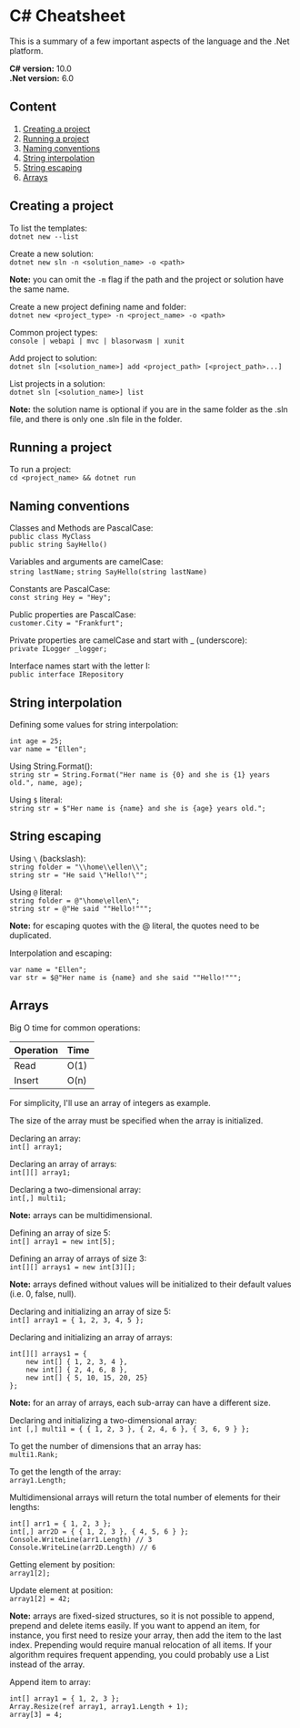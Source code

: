 C# Cheatsheet
===

This is a summary of a few important aspects of the language and the .Net platform.

**C# version:** 10.0  
**.Net version:** 6.0

Content
---
1. [Creating a project](#creating-a-project)
1. [Running a project](#running-a-project)
1. [Naming conventions](#naming-conventions)
1. [String interpolation](#string-interpolation)
1. [String escaping](#string-escaping)
1. [Arrays](#arrays)

## Creating a project

To list the templates:  
`dotnet new --list`

Create a new solution:  
`dotnet new sln -n <solution_name> -o <path>`

**Note:** you can omit the `-m` flag if the path and the project or solution have the same name.

Create a new project defining name and folder:  
`dotnet new <project_type> -n <project_name> -o <path>`

Common project types:  
`console | webapi | mvc | blasorwasm | xunit`

Add project to solution:  
`dotnet sln [<solution_name>] add <project_path> [<project_path>...]`

List projects in a solution:  
`dotnet sln [<solution_name>] list`

**Note:** the solution name is optional if you are in the same folder as the .sln file, and there is only one .sln file in the folder.

## Running a project

To run a project:  
`cd <project_name> && dotnet run`

## Naming conventions

Classes and Methods are PascalCase:  
`public class MyClass`  
`public string SayHello()`

Variables and arguments are camelCase:  
`string lastName;`
`string SayHello(string lastName)`

Constants are PascalCase:  
`const string Hey = "Hey";`

Public properties are PascalCase:  
`customer.City = "Frankfurt";`

Private properties are camelCase and start with _ (underscore):  
`private ILogger _logger;`

Interface names start with the letter I:  
`public interface IRepository`

## String interpolation

Defining some values for string interpolation:  
```
int age = 25;
var name = "Ellen";
```

Using String.Format():  
`string str = String.Format("Her name is {0} and she is {1} years old.", name, age);`

Using `$` literal:  
`string str = $"Her name is {name} and she is {age} years old.";`

## String escaping

Using `\` (backslash):  
`string folder = "\\home\\ellen\\";`  
`string str = "He said \"Hello!\"";`

Using `@` literal:  
`string folder = @"\home\ellen\";`  
`string str = @"He said ""Hello!""";`

**Note:** for escaping quotes with the @ literal, the quotes need to be duplicated.

Interpolation and escaping:  
```
var name = "Ellen";
var str = $@"Her name is {name} and she said ""Hello!""";
```

## Arrays

Big O time for common operations:

Operation | Time
--------- | ----
Read      | O(1)
Insert    | O(n)

For simplicity, I'll use an array of integers as example.

The size of the array must be specified when the array is initialized.

Declaring an array:  
`int[] array1;`

Declaring an array of arrays:  
`int[][] array1;`

Declaring a two-dimensional array:  
`int[,] multi1;`

**Note:** arrays can be multidimensional.

Defining an array of size 5:  
`int[] array1 = new int[5];`

Defining an array of arrays of size 3:  
`int[][] arrays1 = new int[3][];`

**Note:** arrays defined without values will be initialized to their default values (i.e. 0, false, null).

Declaring and initializing an array of size 5:  
`int[] array1 = { 1, 2, 3, 4, 5 };`

Declaring and initializing an array of arrays:
```
int[][] arrays1 = {
    new int[] { 1, 2, 3, 4 },
    new int[] { 2, 4, 6, 8 },
    new int[] { 5, 10, 15, 20, 25}
};
```
**Note:** for an array of arrays, each sub-array can have a different size.

Declaring and initializing a two-dimensional array:  
`int [,] multi1 = { { 1, 2, 3 }, { 2, 4, 6 }, { 3, 6, 9 } };`

To get the number of dimensions that an array has:  
`multi1.Rank;`

To get the length of the array:  
`array1.Length;`

Multidimensional arrays will return the total number of elements for their lengths:  
```
int[] arr1 = { 1, 2, 3 };
int[,] arr2D = { { 1, 2, 3 }, { 4, 5, 6 } };
Console.WriteLine(arr1.Length) // 3
Console.WriteLine(arr2D.Length) // 6
```

Getting element by position:  
`array1[2];`

Update element at position:  
`array1[2] = 42;`

**Note:** arrays are fixed-sized structures, so it is not possible to append, prepend and delete items easily. If you want to append an item, for instance, you first need to resize your array, then add the item to the last index. Prepending would require manual relocation of all items. If your algorithm requires frequent appending, you could probably use a List instead of the array.

Append item to array:  
```
int[] array1 = { 1, 2, 3 };
Array.Resize(ref array1, array1.Length + 1);
array[3] = 4;
```
